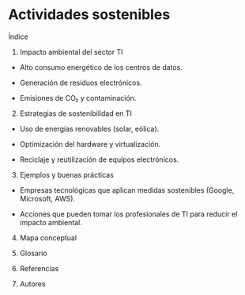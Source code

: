 # Actividades sostenibles

Índice

1. Impacto ambiental del sector TI

-  Alto consumo energético de los centros de datos.

- Generación de residuos electrónicos.

- Emisiones de CO₂ y contaminación.


2. Estrategias de sostenibilidad en TI

 - Uso de energías renovables (solar, eólica).

 - Optimización del hardware y virtualización.

 - Reciclaje y reutilización de equipos electrónicos.

3. Ejemplos y buenas prácticas

 - Empresas tecnológicas que aplican medidas sostenibles (Google, Microsoft, AWS).

 - Acciones que pueden tomar los profesionales de TI para reducir el impacto ambiental.

4. Mapa conceptual

5. Glosario 

6. Referencias

7. Autores
